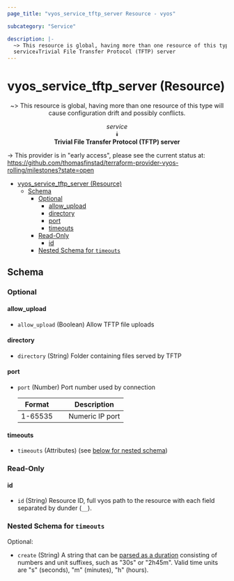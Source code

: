 ```yaml
---
page_title: "vyos_service_tftp_server Resource - vyos"

subcategory: "Service"

description: |-
  ~> This resource is global, having more than one resource of this type will cause configuration drift and possibly conflicts.
  service⯯Trivial File Transfer Protocol (TFTP) server
---
```


# vyos_service_tftp_server (Resource)
<center>

~> This resource is global, having more than one resource of this type will cause configuration drift and possibly conflicts.

*service*  
⯯  
**Trivial File Transfer Protocol (TFTP) server**


</center>

-> This provider is in "early access", please see the current status at: https://github.com/thomasfinstad/terraform-provider-vyos-rolling/milestones?state=open

<!--TOC-->

- [vyos_service_tftp_server (Resource)](#vyos_service_tftp_server-resource)
  - [Schema](#schema)
    - [Optional](#optional)
      - [allow_upload](#allow_upload)
      - [directory](#directory)
      - [port](#port)
      - [timeouts](#timeouts)
    - [Read-Only](#read-only)
      - [id](#id)
    - [Nested Schema for `timeouts`](#nested-schema-for-timeouts)

<!--TOC-->

<!-- schema generated by tfplugindocs -->
## Schema

### Optional

#### allow_upload
- `allow_upload` (Boolean) Allow TFTP file uploads
#### directory
- `directory` (String) Folder containing files served by TFTP
#### port
- `port` (Number) Port number used by connection

    |  Format   &emsp;|  Description      |
    |-----------|-------------------|
    |  1-65535  &emsp;|  Numeric IP port  |
#### timeouts
- `timeouts` (Attributes) (see [below for nested schema](#nestedatt--timeouts))

### Read-Only

#### id
- `id` (String) Resource ID, full vyos path to the resource with each field separated by dunder (`__`).

<a id="nestedatt--timeouts"></a>
### Nested Schema for `timeouts`

Optional:

- `create` (String) A string that can be [parsed as a duration](https://pkg.go.dev/time#ParseDuration) consisting of numbers and unit suffixes, such as &#34;30s&#34; or &#34;2h45m&#34;. Valid time units are &#34;s&#34; (seconds), &#34;m&#34; (minutes), &#34;h&#34; (hours).
